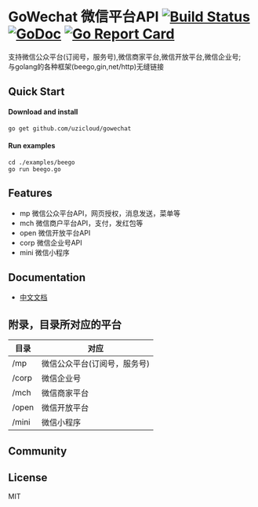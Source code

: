 # GoWechat 微信平台API [![Build Status](https://travis-ci.org/yaotian/gowechat.svg?branch=master)](https://travis-ci.org/yaotian/gowechat)  [![GoDoc](http://godoc.org/github.com/yaotian/gowechat?status.svg)](http://godoc.org/github.com/yaotian/gowechat)  [![Go Report Card](https://goreportcard.com/badge/github.com/yaotian/gowechat)](https://goreportcard.com/report/github.com/yaotian/gowechat)

支持微信公众平台(订阅号，服务号),微信商家平台,微信开放平台,微信企业号;  
与golang的各种框架(beego,gin,net/http)无缝链接

## Quick Start

#### Download and install
    go get github.com/uzicloud/gowechat

#### Run examples
    cd ./examples/beego
    go run beego.go

## Features
* mp 微信公众平台API，网页授权，消息发送，菜单等
* mch 微信商户平台API，支付，发红包等
* open 微信开放平台API
* corp 微信企业号API
* mini 微信小程序

## Documentation
* [中文文档](https://yaotian.github.io/gowechat/)

## 附录，目录所对应的平台

目录| 对应 |
----|------|
/mp | 微信公众平台(订阅号，服务号)  |
/corp | 微信企业号  |
/mch | 微信商家平台  |
/open| 微信开放平台|
/mini| 微信小程序|

## Community

## License
MIT
